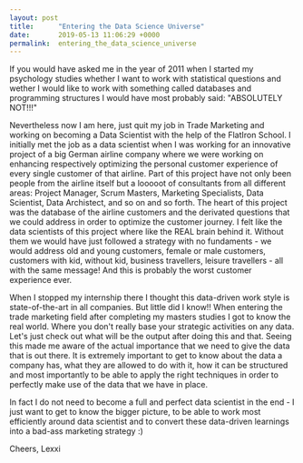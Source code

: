 ```yaml
---
layout: post
title:      "Entering the Data Science Universe"
date:       2019-05-13 11:06:29 +0000
permalink:  entering_the_data_science_universe
---
```



If you would have asked me in the year of 2011 when I started my psychology studies whether I want to work with statistical questions and wether I would like to work with something called databases and programming structures I would have most probably said: "ABSOLUTELY NOT!!!"

Nevertheless now I am here, just quit my job in Trade Marketing and working on becoming a Data Scientist with the help of the FlatIron School. I initially met the job as a data scientist when I was working for an innovative project of a big German airline company where we were working on enhancing respectively optimizing the personal customer experience of every single customer of that airline. Part of this project have not only been people from the airline itself but a looooot of consultants from all different areas: Project Manager, Scrum Masters, Marketing Specialists, Data Scientist, Data Archistect, and so on and so forth. The heart of this project was the database of the airline customers and the derivated questions that we could address in order to optimize the customer journey. I felt like the data scientists of this project where like the REAL brain behind it. Without them we would have just followed a strategy with no fundaments - we would address old and young customers, female or male customers, customers with kid, without kid, business travellers, leisure travellers - all with the same message! And this is probably the worst customer experience ever.

When I stopped my internship there I thought this data-driven work style is state-of-the-art in all companies. But little did I know!! When entering the trade marketing field after completing my masters studies I got to know the real world. Where you don't really base your strategic activities on any data. Let's just check out what will be the output after doing this and that. Seeing this made me aware of the actual importance that we need to give the data that is out there. It is extremely important to get to know about the data a company has, what they are allowed to do with it, how it can be structured and most importantly to be able to apply the right techniques in order to perfectly make use of the data that we have in place.

In fact I do not need to become a full and perfect data scientist in the end - I just want to get to know the bigger picture, to be able to work most efficiently around data scientist and to convert these data-driven learnings into a bad-ass marketing strategy :) 

Cheers,
Lexxi
```

